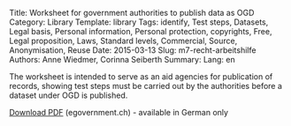 Title: Worksheet for government authorities to publish data as OGD
Category: Library
Template: library
Tags: identify, Test steps, Datasets, Legal basis, Personal information, Personal protection, copyrights, Free, Legal proposition, Laws, Standard levels, Commercial, Source, Anonymisation, Reuse
Date: 2015-03-13
Slug: m7-recht-arbeitshilfe
Authors: Anne Wiedmer, Corinna Seiberth
Summary:
Lang: en


The worksheet is intended to serve as an aid agencies for publication of records, showing test steps must be carried out by the authorities before a dataset under OGD is published.

[Download PDF](http://www.egovernment.ch/umsetzung/00881/00883/01112/index.html?lang=en&download=NHzLpZeg7t,lnp6I0NTU042l2Z6ln1ad1IZn4Z2qZpnO2Yuq2Z6gpJCDdYR_g2ym162epYbg2c_JjKbNoKSn6A--) (egovernment.ch) - available in German only
